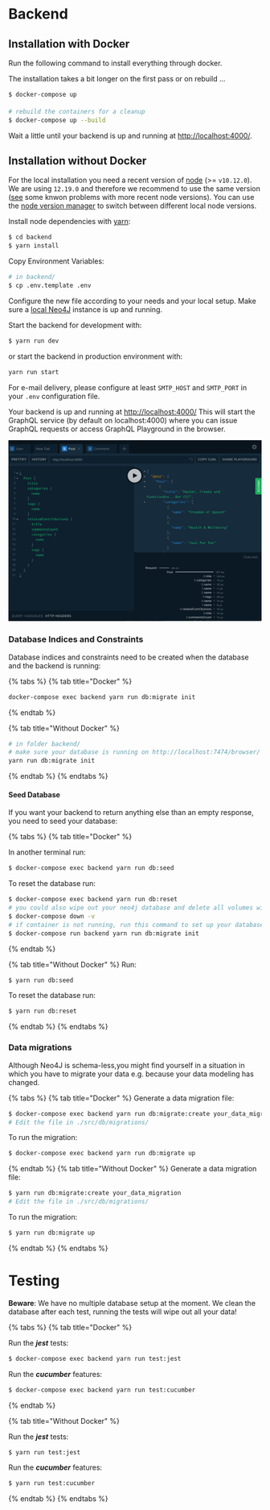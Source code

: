 # Backend

## Installation with Docker

Run the following command to install everything through docker.

The installation takes a bit longer on the first pass or on rebuild ...

```bash
$ docker-compose up

# rebuild the containers for a cleanup
$ docker-compose up --build
```

Wait a little until your backend is up and running at [http://localhost:4000/](http://localhost:4000/).

## Installation without Docker

For the local installation you need a recent version of
[node](https://nodejs.org/en/) (&gt;= `v10.12.0`). We are using
`12.19.0` and therefore we recommend to use the same version
([see](https://github.com/Ocelot-Social-Community/Ocelot-Social/issues/4082)
some knwon problems with more recent node versions). You can use the
[node version manager](https://github.com/nvm-sh/nvm) to switch
between different local node versions.

Install node dependencies with [yarn](https://yarnpkg.com/en/):
```bash
$ cd backend
$ yarn install
```

Copy Environment Variables:
```bash
# in backend/
$ cp .env.template .env
```
Configure the new file according to your needs and your local setup. Make sure
a [local Neo4J](http://localhost:7474) instance is up and running.

Start the backend for development with:
```bash
$ yarn run dev
```

or start the backend in production environment with:
```bash
yarn run start
```

For e-mail delivery, please configure at least `SMTP_HOST` and `SMTP_PORT` in
your `.env` configuration file.

Your backend is up and running at [http://localhost:4000/](http://localhost:4000/)
This will start the GraphQL service \(by default on localhost:4000\) where you
can issue GraphQL requests or access GraphQL Playground in the browser.

![GraphQL Playground](../.gitbook/assets/graphql-playground.png)

### Database Indices and Constraints

Database indices and constraints need to be created when the database and the
backend is running:

{% tabs %}
{% tab title="Docker" %}
```bash
docker-compose exec backend yarn run db:migrate init
```
{% endtab %}

{% tab title="Without Docker" %}
```bash
# in folder backend/
# make sure your database is running on http://localhost:7474/browser/
yarn run db:migrate init
```
{% endtab %}
{% endtabs %}


#### Seed Database

If you want your backend to return anything else than an empty response, you
need to seed your database:

{% tabs %}
{% tab title="Docker" %}

In another terminal run:
```bash
$ docker-compose exec backend yarn run db:seed
```

To reset the database run:
```bash
$ docker-compose exec backend yarn run db:reset
# you could also wipe out your neo4j database and delete all volumes with:
$ docker-compose down -v
# if container is not running, run this command to set up your database indeces and contstraints
$ docker-compose run backend yarn run db:migrate init
```
{% endtab %}

{% tab title="Without Docker" %}
Run:
```bash
$ yarn run db:seed
```

To reset the database run:
```bash
$ yarn run db:reset
```
{% endtab %}
{% endtabs %}

### Data migrations

Although Neo4J is schema-less,you might find yourself in a situation in which
you have to migrate your data e.g. because your data modeling has changed.

{% tabs %}
{% tab title="Docker" %}
Generate a data migration file:
```bash
$ docker-compose exec backend yarn run db:migrate:create your_data_migration
# Edit the file in ./src/db/migrations/
```

To run the migration:
```bash
$ docker-compose exec backend yarn run db:migrate up
```
{% endtab %}
{% tab title="Without Docker" %}
Generate a data migration file:
```bash
$ yarn run db:migrate:create your_data_migration
# Edit the file in ./src/db/migrations/
```

To run the migration:
```bash
$ yarn run db:migrate up
```
{% endtab %}
{% endtabs %}

# Testing

**Beware**: We have no multiple database setup at the moment. We clean the
database after each test, running the tests will wipe out all your data!


{% tabs %}
{% tab title="Docker" %}

Run the _**jest**_ tests:

```bash
$ docker-compose exec backend yarn run test:jest
```

Run the _**cucumber**_ features:

```bash
$ docker-compose exec backend yarn run test:cucumber
```

{% endtab %}

{% tab title="Without Docker" %}

Run the _**jest**_ tests:

```bash
$ yarn run test:jest
```

Run the _**cucumber**_ features:

```bash
$ yarn run test:cucumber
```

{% endtab %}
{% endtabs %}
